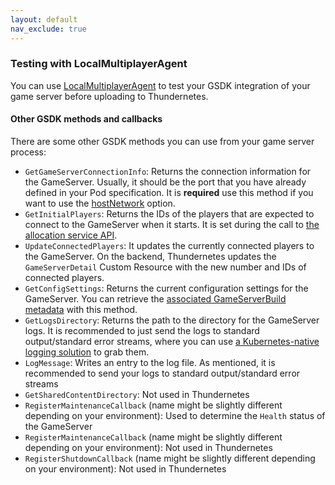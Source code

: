 ```yaml
---
layout: default
nav_exclude: true
---
```


### Testing with LocalMultiplayerAgent

You can use [LocalMultiplayerAgent](runlocalmultiplayeragent.html) to test your GSDK integration of your game server before uploading to Thundernetes.

#### Other GSDK methods and callbacks

There are some other GSDK methods you can use from your game server process:

- `GetGameServerConnectionInfo`: Returns the connection information for the GameServer. Usually, it should be the port that you have already defined in your Pod specification. It is **required** use this method if you want to use the [hostNetwork](../howtos/hostnetworking.html) option.
- `GetInitialPlayers`: Returns the IDs of the players that are expected to connect to the GameServer when it starts. It is set during the call to [the allocation service API](../quickstart/allocation-scaling.html).
- `UpdateConnectedPlayers`: It updates the currently connected players to the GameServer. On the backend, Thundernetes updates the `GameServerDetail` Custom Resource with the new number and IDs of connected players.
- `GetConfigSettings`: Returns the current configuration settings for the GameServer. You can retrieve the [associated GameServerBuild metadata](../gameserverbuild.html) with this method.
- `GetLogsDirectory`: Returns the path to the directory for the GameServer logs. It is recommended to just send the logs to standard output/standard error streams, where you can use [a Kubernetes-native logging solution](../howtos/gameserverlogs.html) to grab them.
- `LogMessage`: Writes an entry to the log file. As mentioned, it is recommended to send your logs to standard output/standard error streams
- `GetSharedContentDirectory`: Not used in Thundernetes
- `RegisterMaintenanceCallback` (name might be slightly different depending on your environment): Used to determine the `Health` status of the GameServer
- `RegisterMaintenanceCallback` (name might be slightly different depending on your environment): Not used in Thundernetes
- `RegisterShutdownCallback` (name might be slightly different depending on your environment): Not used in Thundernetes